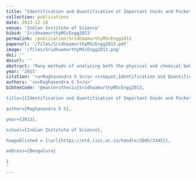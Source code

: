 ```yaml
---
title: "Identification and Quantification of Important Voids and Pockets in Proteins"
collection: publications
date: 2013-12-10
venue: 'Indian Institute of Science'
bibid: 'SridhaamurthyMScEngg2013'
permalink: /publication/SridhaamurthyMScEngg2013
paperurl: '/files/SridhaamurthyMScEngg2013.pdf'
image: '/files/SridhaamurthyMScEngg2013.png'
doi: ''
doiurl: ''
abstract: 'Many methods of analyzing both the physical and chemical behavior of proteins require information about its structure and stability. Also various other parameters such as energy function, solvation, hydrophobic/hydrophilic effects, surface area and volumes too play an important part in such analysis. The contribution of cavities to these parameters are very important. Existing methods to compute and measure cavities are limited by the inherent inaccuracies in the method of acquisition of data through x-ray crystallography and uncertainities in computation of radii of atoms. We present a topological framework that enables robust computation and visualization of these structures. Given a fixed set of atoms, voids and pockets are represented as subsets of the weighted Delaunay triangulation of atom centers. A novel notion of (ϵ,π)-stable voids helps identify voids that are stable even after perturbing the atom radii by a small value. An efficient method is described to compute these stable voids for a given input pair of values (ϵ,π). We also provide an implementation to visualize, explore (ϵ,π)-stable voids and also calculate various properties such as volumes, surface areas of the proteins and also of the cavities.'
year: '2013'
citation: '<u>Raghavendra G S</u> <i>&quot;Identification and Quantification of Important Voids and Pockets in Proteins&quot;</i>, M.Sc(Engg) Thesis, Indian Institute of Science, 2013'
authors: '<u>Raghavendra G S</u>'
bibtexCode: '@mastersthesis{SridhaamurthyMScEngg2013,

title={{Identification and Quantification of Important Voids and Pockets in Proteins}},

author={Raghavendra G S},

year={2013},

school={Indian Institute of Science},

howpublished = {\url{https://etd.iisc.ac.in/handle/2005/3345}},

address={Bengaluru}

}
'
---
```

